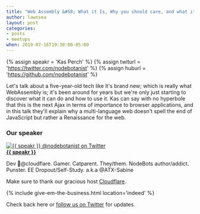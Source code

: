 ```yaml
---
title: "Web Assembly &#58; What it Is, Why you should care, and what it means for JS"
author: lawnsea
layout: post
categories:
- posts
- meetups
when: 2019-07-16T19:30:00-05:00
---
```


{% assign speakr = 'Kas Perch' %}
{% assign twiturl = 'https://twitter.com/nodebotanist' %}
{% assign huburl = 'https://github.com/nodebotanist' %}

Let's talk about a five-year-old tech like it's brand new; which is really what WebAssembly is; it's
been around for years but we're only just starting to discover what it can do and how to use it. Kas
can say with no hyperbole that this is the next Ajax in terms of importance to browser applications,
and in this talk they'll explain why a multi-language web doesn't spell the end of JavaScript but
rather a Renaissance for the web.

### Our speaker

<div class="media-object speaker-bio">
  <a href="{{ twiturl }}">
    <img alt="{{ speakr }} @nodebotanist on Twitter"
      src="https://pbs.twimg.com/profile_images/1076902385962967041/j34WmE-Y_400x400.jpg" />
  </a>
  <div>
  <a href="{{ twiturl }}"><strong>{{ speakr }}</strong></a>

  Dev 🥑@cloudflare. Gamer. Catparent. They/them. NodeBots author/addict. Punster. EE Dropout/Self-Study. a.k.a @ATX-Sabine
  </div>
</div>

Make sure to thank our gracious host [Cloudflare][].

{% include give-em-the-business.html location='indeed' %}

Check back here or <a href="{{ site.twitter.url }}">follow us on Twitter</a>
for updates.

[Cloudflare]: https://www.cloudflare.com/
